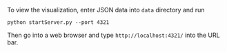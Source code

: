 To view the visualization, enter JSON data into `data` directory and run

```
python startServer.py --port 4321
```

Then go into a web browser and type `http://localhost:4321/` into the URL bar.
